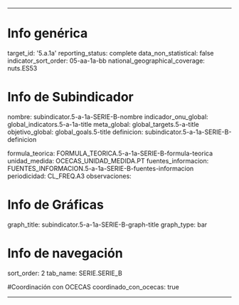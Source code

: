 ---

# Info genérica
target_id: '5.a.1a'
reporting_status: complete
data_non_statistical: false
indicator_sort_order: 05-aa-1a-bb
national_geographical_coverage: nuts.ES53

# Info de Subindicador
nombre: subindicator.5-a-1a-SERIE-B-nombre
indicador_onu_global: global_indicators.5-a-1a-title
meta_global: global_targets.5-a-title
objetivo_global: global_goals.5-title
definicion: subindicator.5-a-1a-SERIE-B-definicion

formula_teorica: FORMULA_TEORICA.5-a-1a-SERIE-B-formula-teorica
unidad_medida: OCECAS_UNIDAD_MEDIDA.PT
fuentes_informacion: FUENTES_INFORMACION.5-a-1a-SERIE-B-fuentes-informacion
periodicidad: CL_FREQ.A3
observaciones:

# Info de Gráficas
graph_title: subindicator.5-a-1a-SERIE-B-graph-title
graph_type: bar

# Info de navegación
sort_order: 2
tab_name: SERIE.SERIE_B

#Coordinación con OCECAS
coordinado_con_ocecas: true

---